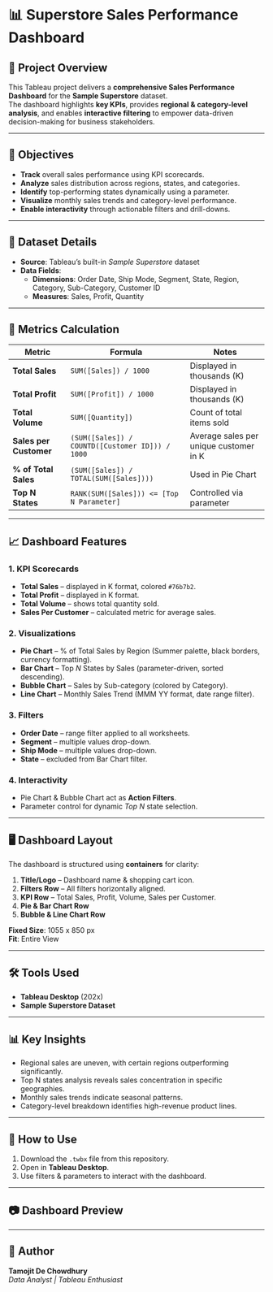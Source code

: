# 📊 Superstore Sales Performance Dashboard



## 📌 Project Overview
This Tableau project delivers a **comprehensive Sales Performance Dashboard** for the **Sample Superstore** dataset.  
The dashboard highlights **key KPIs**, provides **regional & category-level analysis**, and enables **interactive filtering** to empower data-driven decision-making for business stakeholders.

---

## 🎯 Objectives
- **Track** overall sales performance using KPI scorecards.
- **Analyze** sales distribution across regions, states, and categories.
- **Identify** top-performing states dynamically using a parameter.
- **Visualize** monthly sales trends and category-level performance.
- **Enable interactivity** through actionable filters and drill-downs.

---

## 📂 Dataset Details
- **Source**: Tableau’s built-in *Sample Superstore* dataset  
- **Data Fields**:
  - **Dimensions**: Order Date, Ship Mode, Segment, State, Region, Category, Sub-Category, Customer ID
  - **Measures**: Sales, Profit, Quantity

---

## 📏 Metrics Calculation

| Metric               | Formula                                                                                  | Notes |
|----------------------|------------------------------------------------------------------------------------------|-------|
| **Total Sales**      | `SUM([Sales]) / 1000`                                                                    | Displayed in thousands (K) |
| **Total Profit**     | `SUM([Profit]) / 1000`                                                                   | Displayed in thousands (K) |
| **Total Volume**     | `SUM([Quantity])`                                                                        | Count of total items sold |
| **Sales per Customer** | `(SUM([Sales]) / COUNTD([Customer ID])) / 1000`                                         | Average sales per unique customer in K |
| **% of Total Sales** | `(SUM([Sales]) / TOTAL(SUM([Sales])))`                                                   | Used in Pie Chart |
| **Top N States**     | `RANK(SUM([Sales])) <= [Top N Parameter]`                                                | Controlled via parameter |

---

## 📈 Dashboard Features

### **1. KPI Scorecards**
- **Total Sales** – displayed in K format, colored `#76b7b2`.
- **Total Profit** – displayed in K format.
- **Total Volume** – shows total quantity sold.
- **Sales Per Customer** – calculated metric for average sales.

### **2. Visualizations**
- **Pie Chart** – % of Total Sales by Region (Summer palette, black borders, currency formatting).
- **Bar Chart** – Top *N* States by Sales (parameter-driven, sorted descending).
- **Bubble Chart** – Sales by Sub-category (colored by Category).
- **Line Chart** – Monthly Sales Trend (MMM YY format, date range filter).

### **3. Filters**
- **Order Date** – range filter applied to all worksheets.
- **Segment** – multiple values drop-down.
- **Ship Mode** – multiple values drop-down.
- **State** – excluded from Bar Chart filter.

### **4. Interactivity**
- Pie Chart & Bubble Chart act as **Action Filters**.
- Parameter control for dynamic *Top N* state selection.

---

## 🖥️ Dashboard Layout
The dashboard is structured using **containers** for clarity:

1. **Title/Logo** – Dashboard name & shopping cart icon.
2. **Filters Row** – All filters horizontally aligned.
3. **KPI Row** – Total Sales, Profit, Volume, Sales per Customer.
4. **Pie & Bar Chart Row**
5. **Bubble & Line Chart Row**

**Fixed Size**: 1055 x 850 px  
**Fit**: Entire View

---

## 🛠️ Tools Used
- **Tableau Desktop** (202x)
- **Sample Superstore Dataset**

---

## 📊 Key Insights
- Regional sales are uneven, with certain regions outperforming significantly.
- Top N states analysis reveals sales concentration in specific geographies.
- Monthly sales trends indicate seasonal patterns.
- Category-level breakdown identifies high-revenue product lines.

---

## 🚀 How to Use
1. Download the `.twbx` file from this repository.
2. Open in **Tableau Desktop**.
3. Use filters & parameters to interact with the dashboard.

---

## 📷 Dashboard Preview


---

## 📢 Author
**Tamojit De Chowdhury**  
_Data Analyst | Tableau Enthusiast_  

